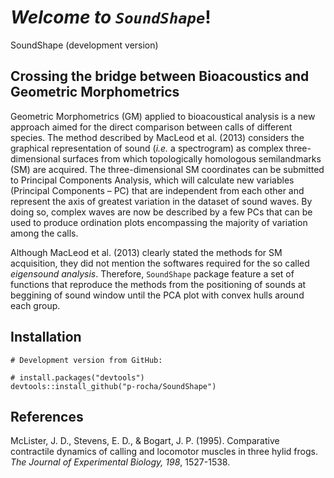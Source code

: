 # *Welcome to `SoundShape`*!


SoundShape (development version)

## Crossing the bridge between Bioacoustics and Geometric Morphometrics

Geometric Morphometrics (GM) applied to bioacoustical analysis is a new approach aimed for the direct comparison between calls of different species. The method described by MacLeod et al. (2013) considers the graphical representation of sound (*i.e.* a spectrogram) as complex three-dimensional surfaces from which topologically homologous semilandmarks (SM) are acquired. The three-dimensional SM coordinates can be submitted to Principal Components Analysis, which will calculate new variables (Principal Components – PC) that are independent from each other and represent the axis of greatest
variation in the dataset of sound waves. By doing so, complex waves are now be described by a few PCs that can be used to produce ordination plots encompassing the majority of variation among the calls.

Although MacLeod et al. (2013) clearly stated the methods for SM acquisition, they did not mention the softwares required for the so called *eigensound analysis*. Therefore, `SoundShape` package feature a set of functions that reproduce the methods from the positioning of sounds at beggining of sound window until the PCA plot with convex hulls around each group. 



## Installation
```{r installation}
# Development version from GitHub:

# install.packages("devtools")
devtools::install_github("p-rocha/SoundShape")
```



## References
McLister, J. D., Stevens, E. D., & Bogart, J. P. (1995). Comparative contractile dynamics of calling and locomotor muscles in three hylid frogs. *The Journal of Experimental Biology, 198*, 1527-1538.
